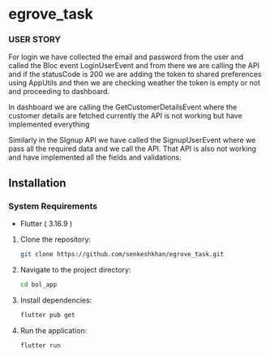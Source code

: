 # egrove_task

### USER STORY


For login we have collected the email and password from the user and called the Bloc event LoginUserEvent and from there we are calling the API and if the statusCode is 200 we are adding the token to shared preferences using AppUtils and then we are checking weather the token is empty or not and proceeding to dashboard.


In dashboard we are calling the GetCustomerDetailsEvent where the customer details are fetched currently the API is not working but have implemented everything 

Similarly in the SIgnup API we have called the SignupUserEvent where we pass all the required data and we call the API. That API is also not working and have implemented all the fields and validations.


## Installation

### System Requirements
- Flutter ( 3.16.9 ) 

1. Clone the repository:

    ```bash
    git clone https://github.com/senkeshkhan/egrove_task.git
    ```

2. Navigate to the project directory:

    ```bash
    cd bol_app
    ```

3. Install dependencies:

    ```bash
    flutter pub get
    ```

4. Run the application:

    ```bash
    flutter run
    ```

